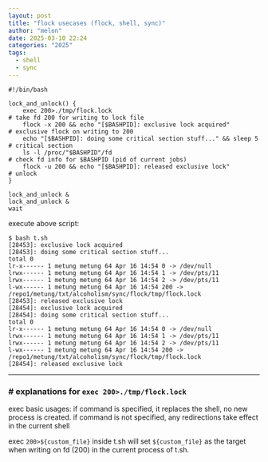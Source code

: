```yaml
---
layout: post
title: "flock usecases (flock, shell, sync)"
author: "melon"
date: 2025-03-10 22:24
categories: "2025"
tags:
  - shell
  - sync
---
```


```text
#!/bin/bash

lock_and_unlock() {
    exec 200>./tmp/flock.lock                                           # take fd 200 for writing to lock file
    flock -x 200 && echo "[$BASHPID]: exclusive lock acquired"          # exclusive flock on writing to 200
    echo "[$BASHPID]: doing some critical section stuff..." && sleep 5  # critical section
    ls -l /proc/"$BASHPID"/fd                                           # check fd info for $BASHPID (pid of current jobs)
    flock -u 200 && echo "[$BASHPID]: released exclusive lock"          # unlock
}

lock_and_unlock &
lock_and_unlock &
wait
```

execute above script:

```text
$ bash t.sh
[28453]: exclusive lock acquired
[28453]: doing some critical section stuff...
total 0
lr-x------ 1 metung metung 64 Apr 16 14:54 0 -> /dev/null
lrwx------ 1 metung metung 64 Apr 16 14:54 1 -> /dev/pts/11
lrwx------ 1 metung metung 64 Apr 16 14:54 2 -> /dev/pts/11
l-wx------ 1 metung metung 64 Apr 16 14:54 200 -> /repo1/metung/txt/alcoholism/sync/flock/tmp/flock.lock
[28453]: released exclusive lock
[28454]: exclusive lock acquired
[28454]: doing some critical section stuff...
total 0
lr-x------ 1 metung metung 64 Apr 16 14:54 0 -> /dev/null
lrwx------ 1 metung metung 64 Apr 16 14:54 1 -> /dev/pts/11
lrwx------ 1 metung metung 64 Apr 16 14:54 2 -> /dev/pts/11
l-wx------ 1 metung metung 64 Apr 16 14:54 200 -> /repo1/metung/txt/alcoholism/sync/flock/tmp/flock.lock
[28454]: released exclusive lock
```

<hr>

### # explanations for `exec 200>./tmp/flock.lock`
exec basic usages:
if command is specified, it replaces the shell, no new process is created.
if command is not specified, any redirections take effect in the current shell

exec `200>${custom_file}` inside t.sh will set `${custom_file}` as the target when writing on fd (200)
in the current process of t.sh.
